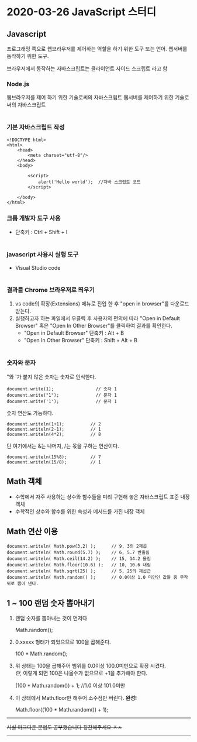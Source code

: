 # 2020-03-26 JavaScript 스터디

## Javascript
프로그래밍 쪽으로 웹브라우저를 제어하는 역할을 하기 위한 도구 또는 언어.
웹서버를 동작하기 위한 도구.

브라우저에서 동작하는 자바스크립트는 클라이언트 사이드 스크립트 라고 함


### Node.js
웹브라우저를 제어 하기 위한 기술로써의 자바스크립트
웹서버를 제어하기 위한 기술로써의 자바스크립트  
# 

### 기본 자바스크립트 작성

    <!DOCTYPE html>
    <html>
        <head>
            <meta charset="utf-8"/>
        </head>
        <body>

            <script>
                alert('Hello world');  //자바 스크립트 코드
            </script>

        </body>
    </html>



### 크롬 개발자 도구 사용
* 단축키 : Ctrl + Shift + I  
# 


### javascript 사용시 실행 도구
* Visual Studio code  
# 


### 결과를 Chrome 브라우저로 띄우기
1. vs code의 확장(Extensions) 메뉴로 진입 한 후 "open in browser"를 다운로드 받는다.
2. 실행하고자 하는 파일에서 우클릭 후 사용자의 편의에 따라 "Open in Default Browser" 혹은 "Open In Other Browser"를 클릭하여 결과를 확인한다.
    - "Open in Default Browser" 단축키 : Alt + B
    - "Open In Other Browser" 단축키 : Shift + Alt + B
# 

### 숫자와 문자

"와 '가 붙지 않은 숫자는 숫자로 인식한다.

    document.write(1);                // 숫자 1
    document.write("1");              // 문자 1
    document.write('1');              // 문자 1
      

숫자 연산도 가능하다.

    document.writeln(1+1);          // 2
    document.writeln(2-1);          // 1
    document.writeln(4*2);          // 8

단 여기에서는 &는 나머지, /는 몫을 구하는 연산이다.

    document.writeln(15%8);         // 7
    document.writeln(15/8);         // 1


## Math 객체
* 수학에서 자주 사용하는 상수와 함수들을 미리 구현해 놓은 자바스크립트 표준 내장 객체
* 수학적인 상수와 함수를 위한 속성과 메서드를 가진 내장 객체

## Math 연산 이용

    document.writeln( Math.pow(3,2) );      // 9, 3의 2제곱
    document.writeln( Math.round(5.7) );    // 6, 5.7 반올림
    document.writeln( Math.ceil(14.2) );    // 15, 14.2 올림
    document.writeln( Math.floor(10.6) );   // 10, 10.6 내림
    document.writeln( Math.sqrt(25) );      // 5, 25의 제곱근 
    document.writeln( Math.random() );      // 0.0이상 1.0 미만인 값들 중 무작위로 뽑아 낸다.


## 1 ~ 100 랜덤 숫자 뽑아내기

1. 랜덤 숫자를 뽑아내는 것이 먼저다


    Math.random();


2. 0.xxxxx 형태가 되었으므로 100을 곱해준다.


    100 * Math.random();


3. 위 상태는 100을 곱해주어 범위를 0.0이상 100.0미만으로 확장 시켰다.  
*단*, 이렇게 되면 100은 나올수가 없으므로 +1을 추가해야 한다.


    (100 * Math.random()) + 1; //1.0 이상 101.0미만


4. 이 상태에서 Math.floor만 해주어 소수점만 버린다. **완성!**


    Math.floor((100 * Math.random()) + 1);






****************
~~사실 마크다운 문법도 공부했습니다 칭찬해주세요 ㅈㅅ~~
****************